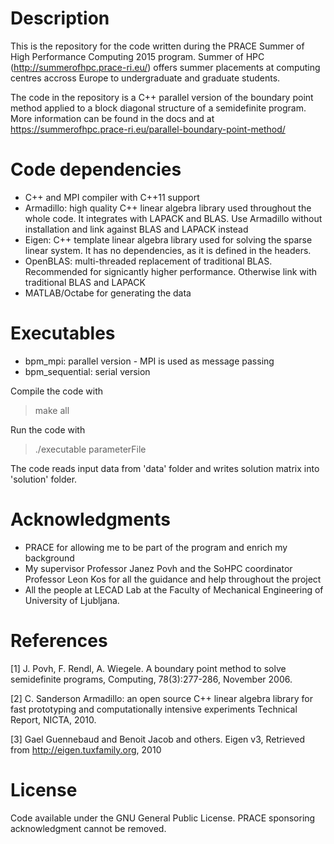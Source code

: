 Description
===========
This is the repository for the code written during the PRACE Summer of High Performance Computing 2015 program. Summer of HPC (http://summerofhpc.prace-ri.eu/) offers summer placements at computing centres accross Europe to undergraduate and graduate students.

The code in the repository is a C++ parallel version of the boundary point method applied to a block diagonal structure of a semidefinite program. More information can be found in the docs and at https://summerofhpc.prace-ri.eu/parallel-boundary-point-method/

Code dependencies
===========
* C++ and MPI compiler with C++11 support
* Armadillo: high quality C++ linear algebra library used throughout the whole code. It integrates with LAPACK and BLAS. Use Armadillo without installation and link against BLAS and LAPACK instead
* Eigen: C++ template linear algebra library used for solving the sparse linear system. It has no dependencies, as it is defined in the headers.
* OpenBLAS: multi-threaded replacement of traditional BLAS. Recommended for signicantly higher performance. Otherwise link with traditional BLAS and LAPACK
* MATLAB/Octabe for generating the data

Executables
===========
* bpm_mpi: parallel version - MPI is used as message passing
* bpm_sequential: serial version

Compile the code with

>make all

Run the code with

>./executable parameterFile

The code reads input data from 'data' folder and writes solution matrix into 'solution' folder.

Acknowledgments
===========
* PRACE for allowing me to be part of the program and enrich my background
* My supervisor Professor Janez Povh and the SoHPC coordinator Professor Leon Kos for all the guidance and help throughout the project
* All the people at LECAD Lab at the Faculty of Mechanical Engineering of University of Ljubljana.

References
===========
[1] J. Povh, F. Rendl, A. Wiegele. A boundary point method to solve semidefinite programs, Computing, 78(3):277-286, November 2006.

[2] C. Sanderson Armadillo: an open source C++ linear algebra library for fast prototyping and computationally intensive experiments Technical Report, NICTA, 2010.

[3] Gael Guennebaud and Benoit Jacob and others. Eigen v3, Retrieved from http://eigen.tuxfamily.org, 2010

License
===========
Code available under the GNU General Public License. PRACE sponsoring acknowledgment cannot be removed.
